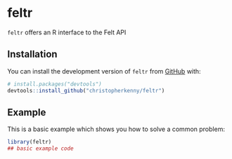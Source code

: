 
<!-- README.md is generated from README.Rmd. Please edit that file -->

# feltr

<!-- badges: start -->
<!-- badges: end -->

`feltr` offers an R interface to the Felt API

## Installation

You can install the development version of `feltr` from
[GitHub](https://github.com/) with:

``` r
# install.packages("devtools")
devtools::install_github("christopherkenny/feltr")
```

## Example

This is a basic example which shows you how to solve a common problem:

``` r
library(feltr)
## basic example code
```
